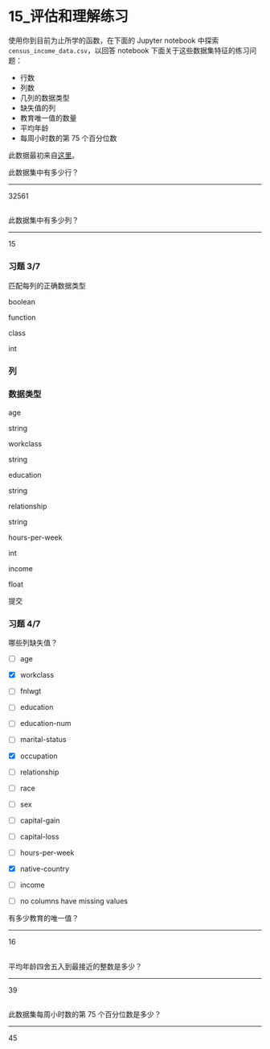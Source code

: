 # 15_评估和理解练习

使用你到目前为止所学的函数，在下面的 Jupyter notebook 中探索 `census_income_data.csv`，以回答 notebook 下面关于这些数据集特征的练习问题：

- 行数
- 列数
- 几列的数据类型
- 缺失值的列
- 教育唯一值的数量
- 平均年龄
- 每周小时数的第 75 个百分位数

此数据最初来自[这里](https://archive.ics.uci.edu/ml/datasets/Census+Income)。



此数据集中有多少行？

------

32561

## 

此数据集中有多少列？

------

15

### 习题 3/7

匹配每列的正确数据类型

boolean

function

class

int

### 列

### 数据类型

age

string

workclass

string

education

string

relationship

string

hours-per-week

int

income

float

提交



### 习题 4/7

哪些列缺失值？

- [ ] age
- [x] workclass
- [ ] fnlwgt
- [ ] education
- [ ] education-num
- [ ] marital-status
- [x] occupation
- [ ] relationship
- [ ] race
- [ ] sex
- [ ] capital-gain
- [ ] capital-loss
- [ ] hours-per-week
- [x] native-country
- [ ] income
- [ ] no columns have missing values



有多少教育的唯一值？

------

16

## 

平均年龄四舍五入到最接近的整数是多少？

------

39

## 

此数据集每周小时数的第 75 个百分位数是多少？

------

45